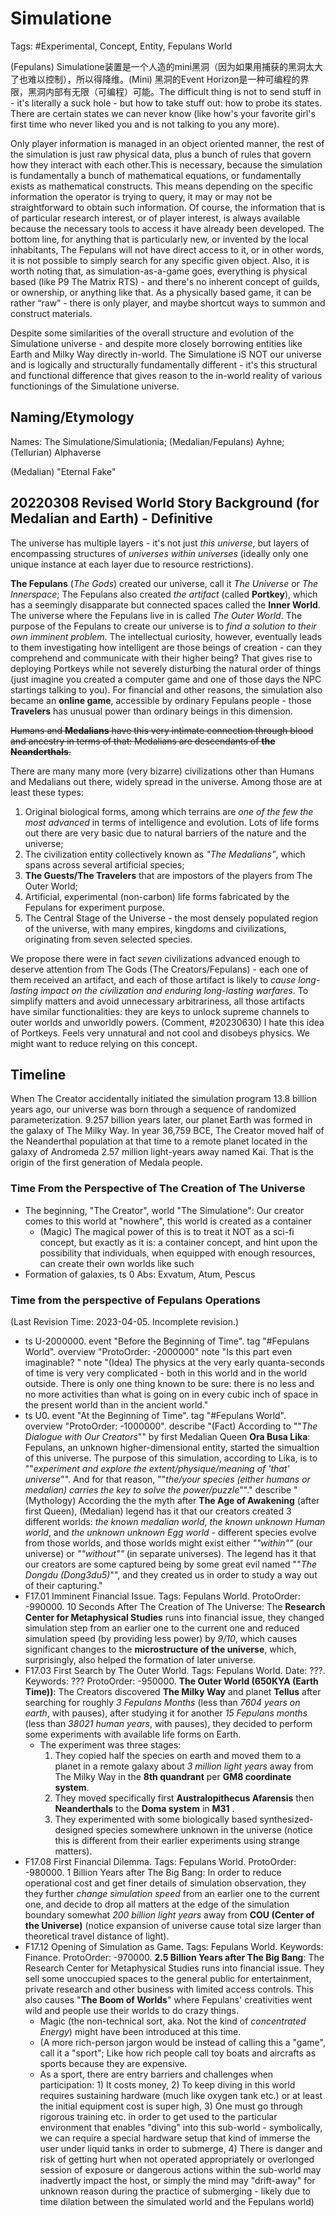 # Simulatione

Tags: #Experimental, Concept, Entity, Fepulans World

(Fepulans) Simulatione装置是一个人造的mini黑洞（因为如果用捕获的黑洞太大了也难以控制），所以得降维。(Mini) 黑洞的Event Horizon是一种可编程的界限，黑洞内部有无限（可编程）可能。The difficult thing is not to send stuff in - it's literally a suck hole - but how to take stuff out: how to probe its states. There are certain states we can never know (like how's your favorite girl's first time who never liked you and is not talking to you any more).

Only player information is managed in an object oriented manner, the rest of the simulation is just raw physical data, plus a bunch of rules that govern how they interact with each other.This is necessary,  because the simulation is fundamentally a bunch of mathematical equations, or fundamentally exists as mathematical constructs. This means depending on the specific information the operator is trying to query, it may or may not be straightforward to obtain such information. Of course, the information that is of particular research interest, or of player interest,  is always available because the necessary tools to access it have already been developed. The bottom line, for anything that is particularly new, or invented by the local inhabitants, The Fepulans will not have direct access to it,  or in other words, it is not possible to simply search for any specific given object. Also, it is worth noting that, as simulation-as-a-game goes, everything is physical based (like P9 The Matrix RTS) -  and there's no inherent concept of guilds, or ownership, or anything like that. As a physically based game, it can be rather “raw” - there is only player, and maybe shortcut ways to summon and construct materials.

Despite some similarities of the overall structure and evolution of the Simulatione universe - and despite more closely borrowing entities like Earth and Milky Way directly in-world. The Simulatione iS NOT our universe and is logically and structurally fundamentally different - it's this structural and functional difference that gives reason to the in-world reality of various functionings of the Simulatione universe.

## Naming/Etymology

Names: The Simulatione/Simulationia; (Medalian/Fepulans) Ayhne; (Tellurian) Alphaverse

(Medalian) "Eternal Fake" 

## 20220308 Revised World Story Background (for Medalian and Earth) - Definitive

<!--This note is to server one purpose: give us a clear understanding of the setting of the story.-->
<!--Enumerate facts that are less subject to change here, Highlight keywords, re-collect important timeline events to Timeline note (as a standlone reference).-->

The universe has multiple layers - it's not just *this universe*, but layers of encompassing structures of *universes within universes* (ideally only one unique instance at each layer due to resource restrictions).

**The Fepulans** (*The Gods*) created our universe, call it *The Universe* or *The Innerspace*; The Fepulans also created *the artifact* (called **Portkey**), which has a seemingly disapparate but connected spaces called the **Inner World**. The universe where the Fepulans live in is called *The Outer World*. The purpose of the Fepulans to create our universe is to *find a solution to their own imminent problem*. The intellectual curiosity, however, eventually leads to them investigating how intelligent are those beings of creation - can they comprehend and communicate with their higher being? That gives rise to deploying Portkeys while not severely disturbing the natural order of things (just imagine you created a computer game and one of those days the NPC startings talking to you). For financial and other reasons, the simulation also became an **online game**, accessible by ordinary Fepulans people - those **Travelers** has unusual power than ordinary beings in this dimension.

~~Humans and **Medalians** have this very intimate connection through blood and ancestry in terms of that: Medalians are descendants of **the Neanderthals**.~~

There are many many more (very bizarre) civilizations other than Humans and Medalians out there, widely spread in the universe. Among those are at least these types: 

1. Original biological forms, among which terrains are *one of the few the most advanced* in terms of intelligence and evolution. Lots of life forms out there are very basic due to natural barriers of the nature and the universe; 
2. The civilization entity collectively known as _"The Medalians"_, which spans across several artificial species;
3. **The Guests/The Travelers** that are impostors of the players from The Outer World;
4. Artificial, experimental (non-carbon) life forms fabricated by the Fepulans for experiment purpose.
5. The Central Stage of the Universe - the most densely populated region of the universe, with many empires, kingdoms and civilizations, originating from seven selected species.

We propose there were in fact *seven* civilizations advanced enough to deserve attention from The Gods (The Creators/Fepulans) - each one of them received an artifact, and each of those artifact is likely to *cause long-lasting impact on the civilization and enduring long-lasting warfares*. To simplify matters and avoid unnecessary arbitrariness, all those artifacts have similar functionalities: they are keys to unlock supreme channels to outer worlds and unworldly powers. (Comment, #20230630) I hate this idea of Portkeys. Feels very unnatural and not cool and disobeys physics. We might want to reduce relying on this concept.

## Timeline

When The Creator accidentally initiated the simulation program 13.8 billion years ago, our universe was born through a sequence of randomized parameterization. 9.257 billion years later, our planet Earth was formed in the galaxy of The Milky Way. In year 36,759 BCE, The Creator moved half of the Neanderthal population at that time to a remote planet located in the galaxy of Andromeda 2.57 million light-years away named Kai. That is the origin of the first generation of Medala people.

### Time From the Perspective of The Creation of The Universe

* The beginning, "The Creator", world "The Simulatione": Our creator comes to this world at "nowhere", this world is created as a container
    * (Magic) The magical power of this is to treat it NOT as a sci-fi concept, but exactly as it is: a container concept, and hint upon the possibility that individuals, when equipped with enough resources, can create their own worlds like such
* Formation of galaxies, ts 0 Abs: Exvatum, Atum, Pescus

### Time from the perspective of Fepulans Operations

(Last Revision Time: 2023-04-05. Incomplete revision.)

* ts U-2000000. event "Before the Beginning of Time". tag "#Fepulans World". overview "ProtoOrder: -2000000"
    note "Is this part even imaginable? <!--Yes it certainly is: see 缥缈之旅. Though the physics part needs more work.-->"
    note "(Idea) The physics at the very early quanta-seconds of time is very very complicated - both in this world and in the world outside. There is only one thing known to be sure: there is no less and no more activities than what is going on in every cubic inch of space in the present world than in the ancient world."
* ts U0. event "At the Beginning of Time". tag "#Fepulans World". overview "ProtoOrder: -1000000". 
    describe "(Fact) According to ""*The Dialogue with Our Creators*"" by first Medalian Queen **Ora Busa Lika**: Fepulans, an unknown higher-dimensional entity, started the simualtion of this universe. The purpose of this simulation, according to Lika, is to ""*experiment and explore the extent/physique/meaning of 'that' universe*"". And for that reason, ""*the/your species (either humans or medalian) carries the key to solve the power/puzzle*""."
    describe "(Mythology) According the the myth after **The Age of Awakening** (after first Queen), (Medalian) legend has it that our creators created 3 different worlds: *the known medalian world*, *the known unknown Human world*, and *the unknown unknown Egg world* - different species evolve from those worlds, and those worlds might exist either *""within""* (our universe) or *""without""* (in separate universes). The legend has it that our creators are some captured being by some great evil named ""*The Dongdu (Dong3du5)*"", and they created us in order to study a way out of their capturing."
* F17.01 Imminent Financial Issue. Tags: Fepulans World. ProtoOrder: -990000. 10 Seconds After The Creation of The Universe: The **Research Center for Metaphysical Studies** runs into financial issue, they changed simulation step from an earlier one to the current one and reduced simulation speed (by providing less power) by *9/10*, which causes significant changes to the **microstructure of the universe**, which, surprisingly, also helped the formation of later universe.
* F17.03 First Search by The Outer World. Tags: Fepulans World. Date: ???. Keywords: ??? ProtoOrder: -950000. **The Outer World (650KYA (Earth Time))**: The Creators discovered **The Milky Way** and planet **Tellus** after searching for roughly *3 Fepulans Months* (less than *7604 years on earth*, with pauses), after studying it for another *15 Fepulans months* (less than *38021 human years*, with pauses), they decided to perform some experiments with available life forms on Earth. 
    * The experiment was three stages:
        1. They copied half the species on earth and moved them to a planet in a remote galaxy about *3 million light years* away from The Milky Way in the **8th quandrant** per **GM8 coordinate system**.
        2. They moved specifically first **Australopithecus Afarensis** then **Neanderthals** to the **Doma system** in **M31** <!--Notice Fu Zhiyi (Jay) mentioned that Andromeda might be too much abused so we might not want to use Andromeda - even considering the fact that Andromeda is the nearest with the most abundant known information so its travel time is reasonable. Charles.Zhang, 12/28/2021-->.
        3. They experimented with some biologically based synthesized-designed species somewhere unknown in the universe (notice this is different from their earlier experiments using strange matters).
* F17.08 First Financial Dilemma. Tags: Fepulans World. ProtoOrder: -980000. 1 Billion Years after The Big Bang: In order to reduce operational cost and get finer details of simulation observation, they they further *change simulation speed* from an earlier one to the current one, and decide to drop all matters at the edge of the simulation boundary somewhat *200 billion light years* away from **COU (Center of the Universe)** (notice expansion of universe cause total size larger than theoretical travel distance of light).
* F17.12 Opening of Simulation as Game. Tags: Fepulans World. Keywords: Finance. ProtoOrder: -970000. **2.5 Billion Years after The Big Bang**: The Research Center for Metaphysical Studies runs into financial issue. They sell some unoccupied spaces to the general public for entertainment, private research and other business with limited access controls. This also causes "**The Boom of Worlds**" where Fepulans' creativities went wild and people use their worlds to do crazy things.
    * Magic (the non-technical sort, aka. Not the kind of *concentrated Energy*) might have been introduced at this time.
    * (A more rich-person jargon would be instead of calling this a "game", call it a "sport"; Like how rich people call toy boats and aircrafts as sports because they are expensive.
    * As a sport, there are entry barriers and challenges when participation: 1) It costs money, 2) To keep diving in this world requires sustaining hardware (much like oxygen tank etc.) or at least the initial equipment cost is super high, 3) One must go through rigorous training etc. in order to get used to the particular environment that enables "diving" into this sub-world - symbolically, we can require a special hardware setup that kind of immerse the user under liquid tanks in order to submerge, 4) There is danger and risk of getting hurt when not operated appropriately or overlonged session of exposure or dangerous actions within the sub-world may inadvertly impact the host, or simply the mind may "drift-away" for unknown reason during the practice of submerging - likely due to time dilation between the simulated world and the Fepulans world)